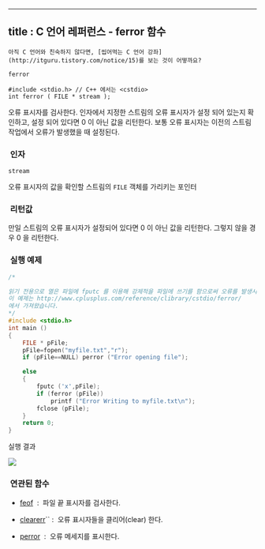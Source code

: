 ----------------
title : C 언어 레퍼런스 - ferror 함수
--------------





```warning
아직 C 언어와 친숙하지 않다면, [씹어먹는 C 언어 강좌](http://itguru.tistory.com/notice/15)를 보는 것이 어떻까요?

```

`ferror`



```info
#include <stdio.h> // C++ 에서는 <cstdio>
int ferror ( FILE * stream );
```

오류 표시자를 검사한다.
인자에서 지정한 스트림의 오류 표시자가 설정 되어 있는지 확인하고, 설정 되어 있다면 0 이 아닌 값을 리턴한다.
보통 오류 표시자는 이전의 스트림 작업에서 오류가 발생했을 때 설정된다.



###  인자




`stream`

오류 표시자의 값을 확인할 스트림의 `FILE` 객체를 가리키는 포인터



###  리턴값




만일 스트림의 오류 표시자가 설정되어 있다면 0 이 아닌 값을 리턴한다.
그렇지 않을 경우 0 을 리턴한다.




###  실행 예제



```cpp
/*

읽기 전용으로 열은 파일에 fputc 를 이용해 강제적을 파일에 쓰기를 함으로써 오류를 발생시켜 ferror 함수에 의해 어떻게 처리되는지 살펴본다.
이 예제는 http://www.cplusplus.com/reference/clibrary/cstdio/ferror/
에서 가져왔습니다.
*/
#include <stdio.h>
int main ()
{
    FILE * pFile;
    pFile=fopen("myfile.txt","r");
    if (pFile==NULL) perror ("Error opening file");

    else
    {
        fputc ('x',pFile);
        if (ferror (pFile))
            printf ("Error Writing to myfile.txt\n");
        fclose (pFile);
    }
    return 0;
}
```

실행 결과

![](http://img1.daumcdn.net/thumb/R1920x0/?fname=http%3A%2F%2Fcfile8.uf.tistory.com%2Fimage%2F12149C1E4B6EEBF2A949BD)



###  연관된 함수





*  [feof](http://itguru.tistory.com/51)  :  파일 끝 표시자를 검사한다.

*  [clearerr](http://itguru.tistory.com/50)`` :  오류 표시자들을 클리어(clear) 한다.

*  [perror](http://itguru.tistory.com/53)  :  오류 메세지를 표시한다.






